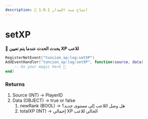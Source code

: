 ```yaml
---
description: 🔧 متاح منذ الإصدار 1.0.1!
---
```


# setXP

**📢 يحدث الحدث عندما يتم تعيين XP للاعب**

```lua
RegisterNetEvent("tuncion_xp:log:setXP")
AddEventHandler("tuncion_xp:log:setXP", function(source, data)
    -- Do your magic here 💫
end)
```

### Returns

1. Source <span className="color-blue">(INT)</span> <span className="color-orange">-> PlayerID</span>
2. Data <span className="color-blue">(OBJECT)</span> <span className="color-orange">-> true or false</span>
   1. newRank <span className="color-blue">(BOOL)</span> <span className="color-orange">-> هل وصل اللاعب إلى مستوى جديد؟</span>
   2. totalXP <span className="color-blue">(INT)</span> <span className="color-orange">-> إجمالي XP الحالي للاعب</span>